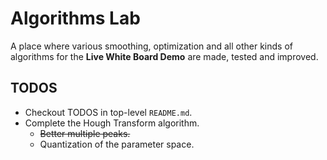 # Algorithms Lab
A place where various smoothing, optimization and all other kinds of algorithms for the **Live White Board Demo** are made, tested and improved.

## TODOS
- Checkout TODOS in top-level `README.md`.
- Complete the Hough Transform algorithm.
  - ~~Better multiple peaks.~~
  - Quantization of the parameter space.